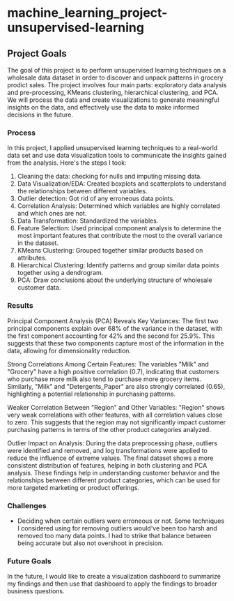 # machine_learning_project-unsupervised-learning

## Project Goals
The goal of this project is to perform unsupervised learning techniques on a wholesale data dataset in order to discover and unpack patterns in grocery prodict sales. The project involves four main parts: exploratory data analysis and pre-processing, KMeans clustering, hierarchical clustering, and PCA. We will process the data and create visualizations to generate meaningful insights on the data, and effectively use the data to make informed decisions in the future.

### Process
In this project, I applied unsupervised learning techniques to a real-world data set and use data visualization tools to communicate the insights gained from the analysis. Here's the steps I took:

1. Cleaning the data: checking for nulls and imputing missing data.
2. Data Visualization/EDA: Created boxplots and scatterplots to understand the relationships between different variables.
3. Outlier detection: Got rid of any erroneous data points.
4. Correlation Analysis: Determined which variables are highly correlated and which ones are not.
5. Data Transformation: Standardized the variables.
6. Feature Selection: Used principal component analysis to determine the most important features that contribute the most to the overall variance in the dataset.
7. KMeans Clustering: Grouped together similar products based on attributes.
8. Hierarchical Clustering: Identify patterns and group similar data points together using a dendrogram.
9. PCA: Draw conclusions about the underlying structure of wholesale customer data.
   
### Results
Principal Component Analysis (PCA) Reveals Key Variances: The first two principal components explain over 68% of the variance in the dataset, with the first component accounting for 42% and the second for 25.9%. This suggests that these two components capture most of the information in the data, allowing for dimensionality reduction.

Strong Correlations Among Certain Features: The variables "Milk" and "Grocery" have a high positive correlation (0.7), indicating that customers who purchase more milk also tend to purchase more grocery items. Similarly, "Milk" and "Detergents_Paper" are also strongly correlated (0.65), highlighting a potential relationship in purchasing patterns.

Weaker Correlation Between "Region" and Other Variables: "Region" shows very weak correlations with other features, with all correlation values close to zero. This suggests that the region may not significantly impact customer purchasing patterns in terms of the other product categories analyzed.

Outlier Impact on Analysis: During the data preprocessing phase, outliers were identified and removed, and log transformations were applied to reduce the influence of extreme values. The final dataset shows a more consistent distribution of features, helping in both clustering and PCA analysis. These findings help in understanding customer behavior and the relationships between different product categories, which can be used for more targeted marketing or product offerings.

### Challenges
- Deciding when certain outliers were erroneous or not. Some techniques I considered using for removing outliers would've been too harsh and removed too many data points. I had to strike that balance between being accurate but also not overshoot in precision.

### Future Goals
In the future, I would like to create a visualization dashboard to summarize my findings and then use that dashboard to apply the findings to broader business questions. 



